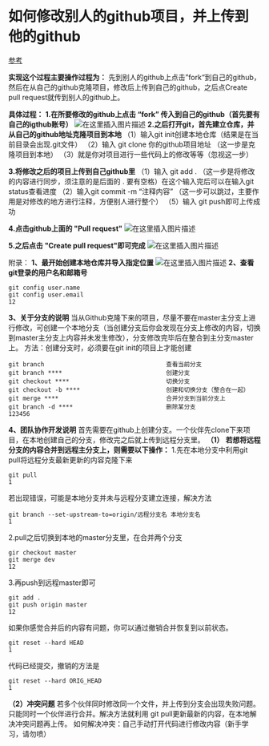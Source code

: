 

# 如何修改别人的github项目，并上传到他的github

[参考](https://blog.csdn.net/qq_41401062/article/details/89304072)

**实现这个过程主要操作过程为：**
先到别人的github上点击”fork“到自己的github，然后在从自己的github克隆项目，修改后上传到自己的github，之后点Create pull request就传到别人的github上。


**具体过程：**
**1.在所要修改的github上点击 “fork” 传入到自己的github（首先要有自己的igthub账号）**
![在这里插入图片描述](D:\gitStudy\test\JavaStudyBook\docs\tools\git使用\Untitled.assets\20190414225612399.png)
**2.之后打开git，首先建立仓库，并从自己的github地址克隆项目到本地**
（1）输入git init创建本地仓库（结果是在当前目录会出现.git文件）
（2）输入 git clone 你的github项目地址 （这一步是克隆项目到本地）
（3）就是你对项目进行一些代码上的修改等等（忽视这一步）


**3.将修改之后的项目上传到自己github里**
（1）输入 git add . （这一步是将修改的内容进行同步，须注意的是后面的 . 要有空格）在这个输入完后可以在输入git status查看进度
（2）输入git commit -m “注释内容” （这一步可以跳过，主要作用是对修改的地方进行注释，方便别人进行整个）
（5）输入 git push即可上传成功


**4.点击github上面的 "Pull request"**
![在这里插入图片描述](D:\gitStudy\test\JavaStudyBook\docs\tools\git使用\Untitled.assets\20190414231204911.png)


**5.之后点击 "Create pull request"即可完成**
![在这里插入图片描述](D:\gitStudy\test\JavaStudyBook\docs\tools\git使用\Untitled.assets\20190414231511225.png)

附录：
**1、最开始创建本地仓库并导入指定位置**
![在这里插入图片描述](D:\gitStudy\test\JavaStudyBook\docs\tools\git使用\Untitled.assets\20200225201641482.png)
**2、查看git登录的用户名和邮箱号**

```
git config user.name
git config user.email
12
```

**3、关于分支的说明**
当从Github克隆下来的项目，尽量不要在master主分支上进行修改，可创建一个本地分支（当创建分支后你会发现在分支上修改的内容，切换到master主分支上内容并未发生修改），分支修改完毕后在整合到主分支master上。
方法：创建分支时，必须要在git init的项目上才能创建

```
git branch									查看当前分支
git branch ****								创建分支
git checkout ****							切换分支
git checkout -b ****						创建和切换分支（整合在一起）
git merge ****								合并分支到当前分支上
git branch -d ****							删除某分支
123456
```

**4、团队协作开发说明**
首先需要在github上创建分支。一个伙伴先clone下来项目，在本地创建自己的分支，修改完之后就上传到远程分支里。
**（1）**
**若想将远程分支的内容合并到远程主分支上，则需要以下操作：**
1.先在本地分支中利用git pull将远程分支最新更新的内容克隆下来

```
git pull
1
```

若出现错误，可能是本地分支并未与远程分支建立连接，解决方法

```
git branch --set-upstream-to=origin/远程分支名 本地分支名
1
```

2.pull之后切换到本地的master分支里，在合并两个分支

```
gir checkout master
git merge dev
12
```

3.再push到远程master即可

```
git add .
git push origin master
12
```

如果你感觉合并后的内容有问题，你可以通过撤销合并恢复到以前状态。

```
git reset --hard HEAD
1
```

代码已经提交，撤销的方法是

```
git reset --hard ORIG_HEAD
1
```

**（2）冲突问题**
若多个伙伴同时修改同一个文件，并上传到分支会出现失败问题。只能同时一个伙伴进行合并。解决方法就利用
git pull更新最新的内容，在本地解决冲突问题再上传。
如何解决冲突：自己手动打开代码进行修改内容（新手学习，请勿喷）